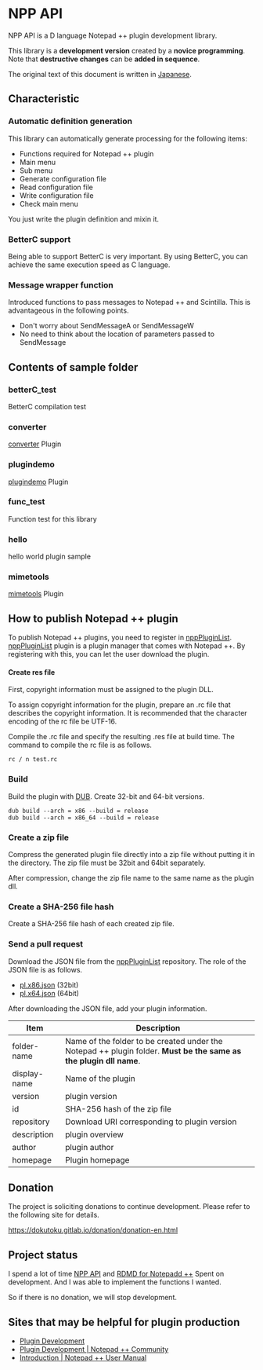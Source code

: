 # NPP API
NPP API is a D language Notepad ++ plugin development library.

This library is a **development version** created by a **novice programming**.
Note that **destructive changes** can be **added in sequence**.

The original text of this document is written in [Japanese](README-ja.md).

## Characteristic
### Automatic definition generation
This library can automatically generate processing for the following items:

- Functions required for Notepad ++ plugin
- Main menu
- Sub menu
- Generate configuration file
- Read configuration file
- Write configuration file
- Check main menu

You just write the plugin definition and mixin it.

### BetterC support
Being able to support BetterC is very important.
By using BetterC, you can achieve the same execution speed as C language.

### Message wrapper function
Introduced functions to pass messages to Notepad ++ and Scintilla. This is advantageous in the following points.

- Don't worry about SendMessageA or SendMessageW
- No need to think about the location of parameters passed to SendMessage

## Contents of sample folder
### betterC_test
BetterC compilation test

### converter
[converter](https://github.com/npp-plugins/converter) Plugin

### plugindemo
[plugindemo](https://github.com/npp-plugins/plugindemo) Plugin

### func_test
Function test for this library

### hello
hello world plugin sample

### mimetools
[mimetools](https://github.com/npp-plugins/mimetools) Plugin

## How to publish Notepad ++ plugin
To publish Notepad ++ plugins, you need to register in [nppPluginList](https://github.com/notepad-plus-plus/nppPluginList).
[nppPluginList](https://github.com/notepad-plus-plus/nppPluginList) plugin is a plugin manager that comes with Notepad ++.
By registering with this, you can let the user download the plugin.

#### Create res file
First, copyright information must be assigned to the plugin DLL.

To assign copyright information for the plugin, prepare an .rc file that describes the copyright information.
It is recommended that the character encoding of the rc file be UTF-16.

Compile the .rc file and specify the resulting .res file at build time.
The command to compile the rc file is as follows.

```
rc / n test.rc
```

### Build
Build the plugin with [DUB](https://code.dlang.org/).
Create 32-bit and 64-bit versions.

```
dub build --arch = x86 --build = release
dub build --arch = x86_64 --build = release
```

### Create a zip file
Compress the generated plugin file directly into a zip file without putting it in the directory.
The zip file must be 32bit and 64bit separately.

After compression, change the zip file name to the same name as the plugin dll.

### Create a SHA-256 file hash
Create a SHA-256 file hash of each created zip file.

### Send a pull request
Download the JSON file from the [nppPluginList](https://github.com/notepad-plus-plus/nppPluginList) repository.
The role of the JSON file is as follows.

- [pl.x86.json](https://github.com/notepad-plus-plus/nppPluginList/blob/master/src/pl.x86.json) (32bit)
- [pl.x64.json](https://github.com/notepad-plus-plus/nppPluginList/blob/master/src/pl.x64.json) (64bit)

After downloading the JSON file, add your plugin information.

| Item | Description |
| --- | --- |
| folder-name | Name of the folder to be created under the Notepad ++ plugin folder. **Must be the same as the plugin dll name**. |
| display-name | Name of the plugin |
| version | plugin version |
| id | SHA-256 hash of the zip file |
| repository | Download URI corresponding to plugin version |
| description | plugin overview |
| author | plugin author |
| homepage | Plugin homepage |

## Donation
The project is soliciting donations to continue development.
Please refer to the following site for details.

https://dokutoku.gitlab.io/donation/donation-en.html

## Project status
I spend a lot of time [NPP API](https://gitlab.com/dokutoku/npp-api) and [RDMD for Notepadd ++](https://gitlab.com/dokutoku/rdmd-for-npp) Spent on development. And I was able to implement the functions I wanted.

So if there is no donation, we will stop development.

## Sites that may be helpful for plugin production
- [Plugin Development](https://web.archive.org/web/20190717193010/http://docs.notepad-plus-plus.org/index.php?title=Plugin_Development)
- [Plugin Development | Notepad ++ Community](https://community.notepad-plus-plus.org/category/5/plugin-development)
- [Introduction | Notepad ++ User Manual](https://npp-user-manual.org)
